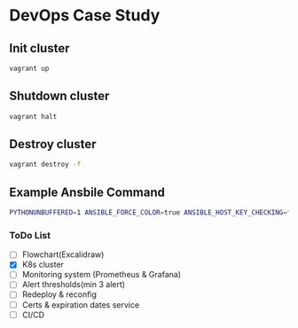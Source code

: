 # DevOps Case Study

## Init cluster
```bash
vagrant up
```

## Shutdown cluster
```bash
vagrant halt
```

## Destroy cluster
```bash
vagrant destroy -f
```

## Example Ansbile Command
```bash
PYTHONUNBUFFERED=1 ANSIBLE_FORCE_COLOR=true ANSIBLE_HOST_KEY_CHECKING=false ANSIBLE_SSH_ARGS='-o UserKnownHostsFile=/dev/null -o IdentitiesOnly=yes -o ControlMaster=auto -o ControlPersist=60s' ansible-playbook --connection=ssh --timeout=30 --user="vagrant" --limit="all" --inventory-file=./hosts --ask-pass --become -vvv ansible.yml
```

### ToDo List
- [ ] Flowchart(Excalidraw)
- [x] K8s cluster
- [ ] Monitoring system (Prometheus & Grafana)
- [ ] Alert thresholds(min 3 alert)
- [ ] Redeploy & reconfig
- [ ] Certs & expiration dates service
- [ ] CI/CD

